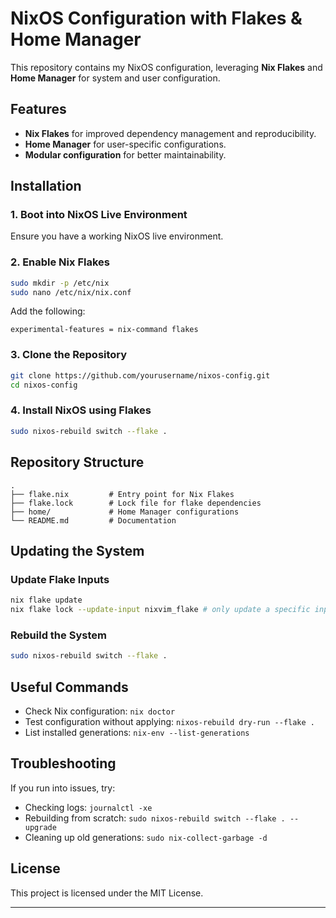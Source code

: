 # NixOS Configuration with Flakes & Home Manager

This repository contains my NixOS configuration, leveraging **Nix Flakes** and **Home Manager** for system and user configuration.

## Features
- **Nix Flakes** for improved dependency management and reproducibility.
- **Home Manager** for user-specific configurations.
- **Modular configuration** for better maintainability.

## Installation
### 1. Boot into NixOS Live Environment
Ensure you have a working NixOS live environment.

### 2. Enable Nix Flakes
```sh
sudo mkdir -p /etc/nix
sudo nano /etc/nix/nix.conf
```
Add the following:
```
experimental-features = nix-command flakes
```

### 3. Clone the Repository
```sh
git clone https://github.com/yourusername/nixos-config.git
cd nixos-config
```

### 4. Install NixOS using Flakes
```sh
sudo nixos-rebuild switch --flake .
```


## Repository Structure
```plaintext
.
├── flake.nix         # Entry point for Nix Flakes
├── flake.lock        # Lock file for flake dependencies
├── home/             # Home Manager configurations
└── README.md         # Documentation
```

## Updating the System
### Update Flake Inputs
```sh
nix flake update
nix flake lock --update-input nixvim_flake # only update a specific input
```
### Rebuild the System
```sh
sudo nixos-rebuild switch --flake .
```

## Useful Commands
- Check Nix configuration: `nix doctor`
- Test configuration without applying: `nixos-rebuild dry-run --flake .`
- List installed generations: `nix-env --list-generations`

## Troubleshooting
If you run into issues, try:
- Checking logs: `journalctl -xe`
- Rebuilding from scratch: `sudo nixos-rebuild switch --flake . --upgrade`
- Cleaning up old generations: `sudo nix-collect-garbage -d`

## License
This project is licensed under the MIT License.

---


